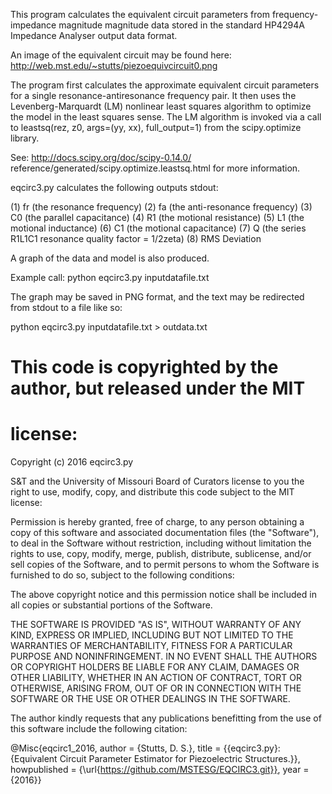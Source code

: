 This program calculates the equivalent 
circuit parameters from frequency-impedance magnitude
magnitude data stored in the standard
HP4294A Impedance Analyser output data
format.

An image of the equivalent circuit may be
found here:
http://web.mst.edu/~stutts/piezoequivcircuit0.png

The program first calculates the approximate
equivalent circuit parameters for a single
resonance-antiresonance frequency pair.
It then uses the Levenberg-Marquardt (LM)
nonlinear least squares algorithm to
optimize the model in the least squares
sense.  The LM algorithm is invoked
via a call to leastsq(rez, z0, args=(yy, xx),
full_output=1) from the scipy.optimize library.

See: http://docs.scipy.org/doc/scipy-0.14.0/
reference/generated/scipy.optimize.leastsq.html
for more information.

eqcirc3.py calculates the following outputs stdout: 

(1) fr (the resonance frequency)
(2) fa (the anti-resonance frequency)
(3) C0 (the parallel capacitance)
(4) R1 (the motional resistance)
(5) L1 (the motional inductance)
(6) C1 (the motional capacitance)
(7) Q (the series R1L1C1 resonance 
       quality factor = 1/2zeta)
(8) RMS Deviation

A graph of the data and model is also produced.

Example call: python eqcirc3.py inputdatafile.txt

The graph may be saved in PNG format, and the text
may be redirected from stdout to a file like so:

python eqcirc3.py inputdatafile.txt > outdata.txt

 # This code is copyrighted by the author, but released under the MIT
 # license:

Copyright (c) 2016 eqcirc3.py

S&T and the University of Missouri Board of Curators 
license to you the right to use, modify, copy, and distribute this 
code subject to the MIT license:

Permission is hereby granted, free of charge, to any person obtaining a copy
of this software and associated documentation files (the "Software"), to deal
in the Software without restriction, including without limitation the rights
to use, copy, modify, merge, publish, distribute, sublicense, and/or sell
copies of the Software, and to permit persons to whom the Software is
furnished to do so, subject to the following conditions:

The above copyright notice and this permission notice shall be included 
in all copies or substantial portions of the Software. 

THE SOFTWARE IS PROVIDED "AS IS", WITHOUT WARRANTY OF ANY KIND, EXPRESS OR
IMPLIED, INCLUDING BUT NOT LIMITED TO THE WARRANTIES OF MERCHANTABILITY,
FITNESS FOR A PARTICULAR PURPOSE AND NONINFRINGEMENT. IN NO EVENT SHALL 
THE AUTHORS OR COPYRIGHT HOLDERS BE LIABLE FOR ANY CLAIM, DAMAGES OR OTHER
LIABILITY, WHETHER IN AN ACTION OF CONTRACT, TORT OR OTHERWISE, ARISING 
FROM, OUT OF OR IN CONNECTION WITH THE SOFTWARE OR THE USE OR OTHER 
DEALINGS IN THE SOFTWARE.

The author kindly requests that any publications benefitting from the use
of this software include the following citation: 

@Misc{eqcirc1_2016,
author =   {Stutts, D. S.},
title = {{eqcirc3.py}: {Equivalent Circuit Parameter Estimator
for Piezoelectric Structures.}},
howpublished = {\\url{https://github.com/MSTESG/EQCIRC3.git}},
year = {2016}}
